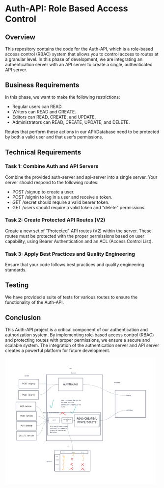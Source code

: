 # Auth-API: Role Based Access Control

## Overview

This repository contains the code for the Auth-API, which is a role-based access control (RBAC) system that allows you to control access to routes at a granular level. In this phase of development, we are integrating an authentication server with an API server to create a single, authenticated API server.

## Business Requirements

In this phase, we want to make the following restrictions:

* Regular users can READ.
* Writers can READ and CREATE.
* Editors can READ, CREATE, and UPDATE.
* Administrators can READ, CREATE, UPDATE, and DELETE.

Routes that perform these actions in our API/Database need to be protected by both a valid user and that user’s permissions.

## Technical Requirements

### Task 1: Combine Auth and API Servers

Combine the provided auth-server and api-server into a single server. Your server should respond to the following routes:

* POST /signup to create a user.
* POST /signin to log in a user and receive a token.
* GET /secret should require a valid bearer token.
* GET /users should require a valid token and "delete" permissions.

### Task 2: Create Protected API Routes (V2)

Create a new set of "Protected" API routes (V2) within the server. These routes must be protected with the proper permissions based on user capability, using Bearer Authentication and an ACL (Access Control List).

### Task 3: Apply Best Practices and Quality Engineering

Ensure that your code follows best practices and quality engineering standards.

## Testing

We have provided a suite of tests for various routes to ensure the functionality of the Auth-API.

## Conclusion

This Auth-API project is a critical component of our authentication and authorization system. By implementing role-based access control (RBAC) and protecting routes with proper permissions, we ensure a secure and scalable system. The integration of the authentication server and API server creates a powerful platform for future development.

![UML](UML.png)
